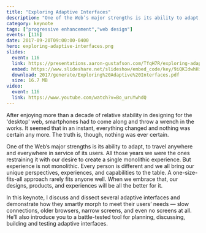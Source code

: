 ```yaml
---
title: "Exploring Adaptive Interfaces"
description: "One of the Web’s major strengths is its ability to adapt, to travel anywhere and everywhere in service of its users. When we embrace that, our designs, products, and experiences will be all the better for it."
category: keynote
tags: ["progressive enhancement","web design"]
events: [116]
date: 2017-09-20T09:00:00-0400
hero: exploring-adaptive-interfaces.png
slides:
  event: 116
  link: https://presentations.aaron-gustafson.com/TfqH7R/exploring-adaptive-interfaces
  embed: https://www.slideshare.net/slideshow/embed_code/key/9iQKIdwhHitL4N
  download: 2017/generate/Exploring%20Adaptive%20Interfaces.pdf
  size: 16.7 MB
video:
  event: 116
  link: https://www.youtube.com/watch?v=Bo_uruYwhdQ
---
```


After enjoying more than a decade of relative stability in designing for the 'desktop' web, smartphones had to come along and throw a wrench in the works. It seemed that in an instant, everything changed and nothing was certain any more. The truth is, though, nothing was ever certain.

One of the Web’s major strengths is its ability to adapt, to travel anywhere and everywhere in service of its users. All those years we were the ones restraining it with our desire to create a single monolithic experience. But experience is not monolithic. Every person is different and we all bring our unique perspectives, experiences, and capabilities to the table. A one-size-fits-all approach rarely fits anyone well. When we embrace that, our designs, products, and experiences will be all the better for it.

In this keynote, I discuss and dissect several adaptive interfaces and demonstrate how they smartly morph to meet their users’ needs — slow connections, older browsers, narrow screens, and even no screens at all. He’ll also introduce you to a battle-tested tool for planning, discussing, building and testing adaptive interfaces.
